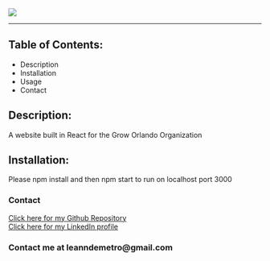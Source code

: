 

<!DOCTYPE html>
<html lang= "en">
<head>
<meta charset="UTF-8" />
<meta name="viewport" content="width=device-width, initial-scale=1.0">
<img src ="https://i.imgur.com/gCIu3Wl.png">
<hr>
</head>
<body>

<h2>Table of Contents:</h2>
    
<ul>
<li>Description</li>
<li>Installation</li>
<li>Usage</li>
<li>Contact</li>
</ul>   

<h2>Description:</h2>
<p>A website built in React for the Grow Orlando Organization</p>

<h2>Installation:</h2>
<p>Please npm install and then npm start to run on localhost port 3000</p>

<h3>Contact</h3>
     
<a href="https://github.com/leanndemetro/growOrlando"> Click here for my Github Repository </a>
<br>
<a href="https://www.linkedin.com/in/alyssa-de-metro-59abba1b0/"> Click here for my LinkedIn profile </a>

<h3>Contact me at leanndemetro@gmail.com</h3>
</body> 
</html>